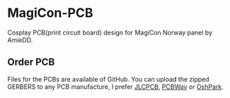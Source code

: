 # MagiCon-PCB
Cosplay PCB(print circuit board) design for MagiCon Norway panel by AmieDD.

## Order PCB
Files for the PCBs are available of GitHub. You can upload the zipped GERBERS to any PCB manufacture, I prefer [JLCPCB](https://jlcpcb.com/), [PCBWay](pcbway.com) or [OshPark](https://oshpark.com/).
